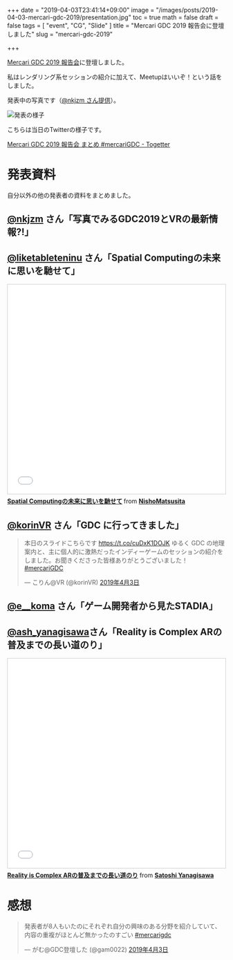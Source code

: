 +++
date = "2019-04-03T23:41:14+09:00"
image = "/images/posts/2019-04-03-mercari-gdc-2019/presentation.jpg"
toc = true
math = false
draft = false
tags = [
"event", "CG", "Slide"
]
title = "Mercari GDC 2019 報告会に登壇しました"
slug = "mercari-gdc-2019"

+++

[Mercari GDC 2019 報告会](https://mercaridev.connpass.com/event/123663/)に登壇しました。

私はレンダリング系セッションの紹介に加えて、Meetupはいいぞ！という話をしました。

<script async class="speakerdeck-embed" data-id="43f1a13c03944d5e8f36bf6b649566a5" data-ratio="1.77777777777778" src="//speakerdeck.com/assets/embed.js"></script>

<!--more-->

発表中の写真です（[@nkjzm さん提供](https://twitter.com/nkjzm/status/1113404837146685440)）。

![発表の様子](/images/posts/2019-04-03-mercari-gdc-2019/presentation.jpg)

こちらは当日のTwitterの様子です。

[Mercari GDC 2019 報告会 まとめ #mercariGDC - Togetter](https://togetter.com/li/1334523)

# 発表資料

自分以外の他の発表者の資料をまとめました。

## [@nkjzm](https://twitter.com/nkjzm) さん「写真でみるGDC2019とVRの最新情報?!」

<script async class="speakerdeck-embed" data-id="4cb12085fae64a1b8261c5efd1ac1391" data-ratio="1.77777777777778" src="//speakerdeck.com/assets/embed.js"></script>

## [@liketableteninu](https://twitter.com/liketableteninu) さん「Spatial Computingの未来に思いを馳せて」

<iframe src="//www.slideshare.net/slideshow/embed_code/key/3BQHozzVZ0MGbv" width="595" height="485" frameborder="0" marginwidth="0" marginheight="0" scrolling="no" style="border:1px solid #CCC; border-width:1px; margin-bottom:5px; max-width: 100%;" allowfullscreen> </iframe> <div style="margin-bottom:5px"> <strong> <a href="//www.slideshare.net/NishoMatsusita/spatial-computing" title="Spatial Computingの未来に思いを馳せて" target="_blank">Spatial Computingの未来に思いを馳せて</a> </strong> from <strong><a href="https://www.slideshare.net/NishoMatsusita" target="_blank">NishoMatsusita</a></strong> </div>

## [@korinVR](https://twitter.com/korinVR) さん「GDC に行ってきました」

<blockquote class="twitter-tweet" data-lang="ja"><p lang="ja" dir="ltr">本日のスライドこちらです <a href="https://t.co/cuDxK1DOJK">https://t.co/cuDxK1DOJK</a> ゆるく GDC の地理案内と、主に個人的に激熱だったインディーゲームのセッションの紹介をしました。お聞きくださった皆様ありがとうございました！ <a href="https://twitter.com/hashtag/mercariGDC?src=hash&amp;ref_src=twsrc%5Etfw">#mercariGDC</a></p>&mdash; こりん@VR (@korinVR) <a href="https://twitter.com/korinVR/status/1113447575971975169?ref_src=twsrc%5Etfw">2019年4月3日</a></blockquote>
<script async src="https://platform.twitter.com/widgets.js" charset="utf-8"></script>

## [@e__koma](https://twitter.com/e__koma) さん「ゲーム開発者から見たSTADIA」

<script async class="speakerdeck-embed" data-id="d307d0b7b9ac41d5b86055ca6e7ed1f7" data-ratio="1.77777777777778" src="//speakerdeck.com/assets/embed.js"></script>

## [@ash_yanagisawa](https://twitter.com/ash_yanagisawa)さん「Reality is Complex ARの普及までの長い道のり」

<iframe src="//www.slideshare.net/slideshow/embed_code/key/Nm9XqHno5uAiXO" width="595" height="485" frameborder="0" marginwidth="0" marginheight="0" scrolling="no" style="border:1px solid #CCC; border-width:1px; margin-bottom:5px; max-width: 100%;" allowfullscreen> </iframe> <div style="margin-bottom:5px"> <strong> <a href="//www.slideshare.net/SatoshiYanagisawa1/reality-is-complex-ar-139467876" title="Reality is Complex ARの普及までの長い道のり" target="_blank">Reality is Complex ARの普及までの長い道のり</a> </strong> from <strong><a href="//www.slideshare.net/SatoshiYanagisawa1" target="_blank">Satoshi Yanagisawa</a></strong> </div>

# 感想

<blockquote class="twitter-tweet" data-lang="ja"><p lang="ja" dir="ltr">発表者が8人もいたのにそれぞれ自分の興味のある分野を紹介していて、<br>内容の重複がほとんど無かったのすごい  <a href="https://twitter.com/hashtag/mercarigdc?src=hash&amp;ref_src=twsrc%5Etfw">#mercarigdc</a></p>&mdash; がむ@GDC登壇した (@gam0022) <a href="https://twitter.com/gam0022/status/1113439372072738826?ref_src=twsrc%5Etfw">2019年4月3日</a></blockquote>
<script async src="https://platform.twitter.com/widgets.js" charset="utf-8"></script>
